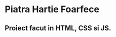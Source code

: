 # Piatra Hartie Foarfece

## Proiect facut in HTML, CSS si JS.

<!--Am invatat sa folosesc mai bine JS pentru manipulare DOM si sa folosesc animatii in CSS.-->

<!--### Parte al cursului The Odin Project, proiect 2 -- fundamentals -->
